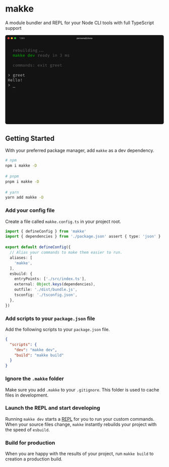 # makke

A module bundler and REPL for your Node CLI tools with full TypeScript support

![`makke dev`](screenshot.png)

## Getting Started

With your preferred package manager, add `makke` as a dev dependency.

```sh
# npm
npm i makke -D

# pnpm
pnpm i makke -D

# yarn
yarn add makke -D
```

### Add your config file

Create a file called `makke.config.ts` in your project root.

```ts
import { defineConfig } from 'makke'
import { dependencies } from './package.json' assert { type: 'json' }

export default defineConfig({
  // Alias your commands to make them easier to run.
  aliases: [
    'makke',
  ],
  esbuild: {
    entryPoints: ['./src/index.ts'],
    external: Object.keys(dependencies),
    outfile: './dist/bundle.js',
    tsconfig: './tsconfig.json',
  },
})
```

### Add scripts to your `package.json` file

Add the following scripts to your `package.json` file.

```json
{
  "scripts": {
    "dev": "makke dev",
    "build": "makke build"
  }
}
```

### Ignore the `.makke` folder

Make sure you add `.makke` to your `.gitignore`. This folder is used to cache files in development.

### Launch the REPL and start developing

Running `makke dev` starts a [REPL](https://en.wikipedia.org/wiki/Read%E2%80%93eval%E2%80%93print_loop) for you to run your custom commands. When your source files change, `makke` instantly rebuilds your project with the speed of `esbuild`.

### Build for production

When you are happy with the results of your project, run `makke build` to creation a production build.

